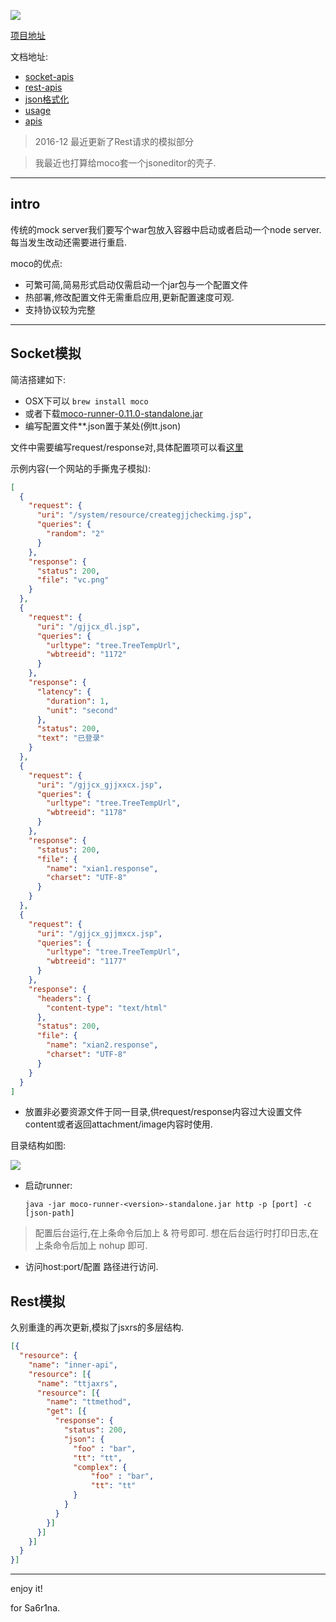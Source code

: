 ![](https://o4dyfn0ef.qnssl.com/image/2016-12-23-DukeChoice-960x90-lm.png?imageView2/2/h/200) 

[项目地址](https://github.com/dreamhead/moco)

文档地址: 

- [socket-apis](https://github.com/dreamhead/moco/blob/master/moco-doc/socket-apis.md)
- [rest-apis](https://github.com/dreamhead/moco/blob/master/moco-doc/rest-apis.md)
- [json格式化](http://tool.oschina.net/codeformat/json)
- [usage](https://github.com/dreamhead/moco/blob/master/moco-doc/usage.md)
- [apis](https://github.com/dreamhead/moco/blob/master/moco-doc/apis.md) 

> 2016-12 最近更新了Rest请求的模拟部分 

> 我最近也打算给moco套一个jsoneditor的壳子. 

- - - - -- 

## intro 

传统的mock server我们要写个war包放入容器中启动或者启动一个node server.每当发生改动还需要进行重启. 

moco的优点: 

- 可繁可简,简易形式启动仅需启动一个jar包与一个配置文件 
- 热部署,修改配置文件无需重启应用,更新配置速度可观. 
- 支持协议较为完整

- - - - - 

## Socket模拟 

简洁搭建如下: 

* OSX下可以 `brew install moco`
* 或者下载[moco-runner-0.11.0-standalone.jar](https://repo1.maven.org/maven2/com/github/dreamhead/moco-runner/0.11.0/moco-runner-0.11.0-standalone.jar) 
* 编写配置文件**.json置于某处(例tt.json)  

文件中需要编写request/response对,具体配置项可以看[这里](https://github.com/dreamhead/moco/blob/master/moco-doc/apis.md) 

示例内容(一个网站的手撕鬼子模拟): 

```json
[
  {
    "request": {
      "uri": "/system/resource/creategjjcheckimg.jsp", 
      "queries": {
        "random": "2"
      }
    }, 
    "response": {
      "status": 200, 
      "file": "vc.png"
    }
  }, 
  {
    "request": {
      "uri": "/gjjcx_dl.jsp", 
      "queries": {
        "urltype": "tree.TreeTempUrl", 
        "wbtreeid": "1172"
      }
    }, 
    "response": {
      "latency": {
        "duration": 1, 
        "unit": "second"
      }, 
      "status": 200, 
      "text": "已登录"
    }
  }, 
  {
    "request": {
      "uri": "/gjjcx_gjjxxcx.jsp", 
      "queries": {
        "urltype": "tree.TreeTempUrl", 
        "wbtreeid": "1178"
      }
    }, 
    "response": {
      "status": 200, 
      "file": {
        "name": "xian1.response", 
        "charset": "UTF-8"
      }
    }
  }, 
  {
    "request": {
      "uri": "/gjjcx_gjjmxcx.jsp", 
      "queries": {
        "urltype": "tree.TreeTempUrl", 
        "wbtreeid": "1177"
      }
    }, 
    "response": {
      "headers": {
        "content-type": "text/html"
      }, 
      "status": 200, 
      "file": {
        "name": "xian2.response", 
        "charset": "UTF-8"
      }
    }
  }
]
``` 

* 放置非必要资源文件于同一目录,供request/response内容过大设置文件content或者返回attachment/image内容时使用. 

 目录结构如图: 

 ![](https://o4dyfn0ef.qnssl.com/image/Screen%20Shot%202016-03-05%20at%2000.23.25.png?imageView2/2/h/200) 

* 启动runner: 

  `java -jar moco-runner-<version>-standalone.jar http -p [port] -c [json-path]`

 > 配置后台运行,在上条命令后加上 & 符号即可.
 > 想在后台运行时打印日志,在上条命令后加上 nohup 即可.
 
* 访问host:port/配置 路径进行访问. 

## Rest模拟 

久别重逢的再次更新,模拟了jsxrs的多层结构. 

```json
[{
  "resource": {
    "name": "inner-api",
    "resource": [{
      "name": "ttjaxrs",
      "resource": [{
        "name": "ttmethod",
        "get": [{
          "response": {
            "status": 200,
            "json": {
              "foo" : "bar",
              "tt": "tt",
              "complex": {
                  "foo" : "bar",
                  "tt": "tt"
              }
            }
          }
        }]
      }]
    }]
  }
}]
``` 

- - - - -- 

enjoy it! 

for Sa6r1na. 


